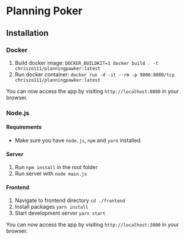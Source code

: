 # Planning Poker

## Installation

### Docker

1. Build docker image: `DOCKER_BUILDKIT=1 docker build . -t chriszo111/planningpawker:latest`
2. Run docker container: `docker run -d -it --rm -p 9000:8080/tcp chriszo111/planningpawker:latest`

You can now access the app by visiting `http://localhost:8080` in your browser.

### Node.js

#### Requirements

- Make sure you have `node.js`, `npm` and `yarn` installed.

#### Server

1. Run `npm install` in the root folder
2. Run server with `node main.js`

#### Frontend

1. Navigate to frontend directory `cd ./frontend`
2. Install packages `yarn install`
3. Start development server `yarn start`

You can now access the app by visiting `http://localhost:3000` in your browser. 
